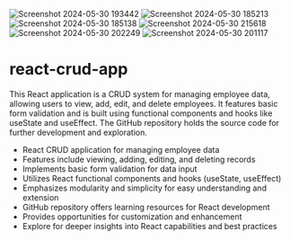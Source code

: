 ![Screenshot 2024-05-30 193442](https://github.com/Anusha-A-wankhade/react-crud-app/assets/118606815/4f90ee59-124f-4839-b56e-751b4ad14b90)
![Screenshot 2024-05-30 185213](https://github.com/Anusha-A-wankhade/react-crud-app/assets/118606815/374abafe-0af9-4a06-a6e0-c4248c47d066)
![Screenshot 2024-05-30 185138](https://github.com/Anusha-A-wankhade/react-crud-app/assets/118606815/c7eba984-7e95-498e-83c6-0b38513772c1)
![Screenshot 2024-05-30 215618](https://github.com/Anusha-A-wankhade/react-crud-app/assets/118606815/40224a4f-21b3-4b3f-9c3f-2c7f5f828cbf)
![Screenshot 2024-05-30 202249](https://github.com/Anusha-A-wankhade/react-crud-app/assets/118606815/8840f1e4-f32d-4542-9cb3-6fd92cea3f8c)
![Screenshot 2024-05-30 201117](https://github.com/Anusha-A-wankhade/react-crud-app/assets/118606815/da969438-a3be-4da0-9c4d-8b9986c6df09)
# react-crud-app
This React application is a CRUD system for managing employee data, allowing users to view, add, edit, and delete employees. It features basic form validation and is built using functional components and hooks like useState and useEffect. The GitHub repository holds the source code for further development and exploration.
- React CRUD application for managing employee data
- Features include viewing, adding, editing, and deleting records
- Implements basic form validation for data input
- Utilizes React functional components and hooks (useState, useEffect)
- Emphasizes modularity and simplicity for easy understanding and extension
- GitHub repository offers learning resources for React development
- Provides opportunities for customization and enhancement
- Explore for deeper insights into React capabilities and best practices

